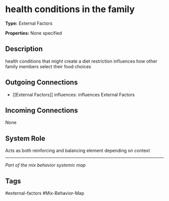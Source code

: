 # health conditions in the family

**Type:** External Factors

**Properties:** None specified

## Description
health conditions that might create a diet restriction influences how other family members select their food choices

## Outgoing Connections
- [[External Factors]] influences: influences External Factors

## Incoming Connections
None

## System Role
Acts as both reinforcing and balancing element depending on context

---
*Part of the mix behavior systemic map*

## Tags
#external-factors #Mix-Behavior-Map
